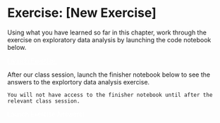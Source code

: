 # **Exercise:** [New Exercise]

Using what you have learned so far in this chapter, work through the exercise on exploratory data analysis by launching the code notebook below. 

<a href="https://colab.research.google.com/drive/1WDhino5fdeq68OdLLN5ocrYVhCuA3ZLU?usp=sharing" class="btn btn-primary" style="color:white;" target="_blank">Launch Exercise!</a>

After our class session, launch the finisher notebook below to see the answers to the explortory data analysis exercise.

```{warning}
You will not have access to the finisher notebook until after the relevant class session.
```

<a href="https://colab.research.google.com/drive/1WDhino5fdeq68OdLLN5ocrYVhCuA3ZLU?usp=sharing" class="btn btn-primary" style="color:white;" target="_blank">Launch Exercise Answers!</a>